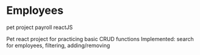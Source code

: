 # Employees
pet project payroll  reactJS

Pet react project for practicing basic CRUD functions
Implemented: search for employees, filtering, adding/removing
